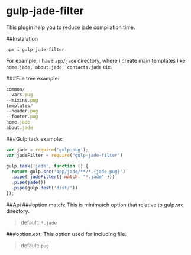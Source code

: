 # gulp-jade-filter

This plugin help you to reduce jade compilation time.

##Instalation
```
npm i gulp-jade-filter
```

For example, i have ```app/jade``` directory, where i create main templates like ```home.jade, about.jade, contacts.jade``` etc.

###File tree example:
```js
common/
--vars.pug
--mixins.pug
templates/
--header.pug
--footer.pug
home.jade
about.jade
```

###Gulp task example:
```js
var jade = require('gulp-pug');
var jadeFilter = require("gulp-jade-filter")

gulp.task('jade', function () {
  return gulp.src('app/jade/**/*.{jade,pug}')
  .pipe( jadeFilter({ match: "*.jade" }))
  .pipe(jade())
  .pipe(gulp.dest('dist/'))
});
```


##Api
###option.match:
This is minimatch option that relative to gulp.src directory.

>default: ``*.jade``

###option.ext:
This option used for including file.

>default: ``pug``

